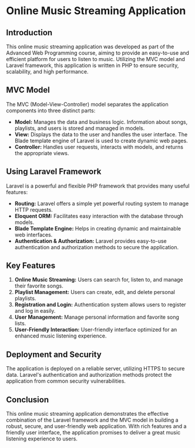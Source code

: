 # Online Music Streaming Application

## Introduction
This online music streaming application was developed as part of the Advanced Web Programming course, aiming to provide an easy-to-use and efficient platform for users to listen to music. Utilizing the MVC model and Laravel framework, this application is written in PHP to ensure security, scalability, and high performance.

## MVC Model
The MVC (Model-View-Controller) model separates the application components into three distinct parts:

- **Model:** Manages the data and business logic. Information about songs, playlists, and users is stored and managed in models.
- **View:** Displays the data to the user and handles the user interface. The Blade template engine of Laravel is used to create dynamic web pages.
- **Controller:** Handles user requests, interacts with models, and returns the appropriate views.

## Using Laravel Framework
Laravel is a powerful and flexible PHP framework that provides many useful features:

- **Routing:** Laravel offers a simple yet powerful routing system to manage HTTP requests.
- **Eloquent ORM:** Facilitates easy interaction with the database through models.
- **Blade Template Engine:** Helps in creating dynamic and maintainable web interfaces.
- **Authentication & Authorization:** Laravel provides easy-to-use authentication and authorization methods to secure the application.

## Key Features
1. **Online Music Streaming:** Users can search for, listen to, and manage their favorite songs.
2. **Playlist Management:** Users can create, edit, and delete personal playlists.
3. **Registration and Login:** Authentication system allows users to register and log in easily.
4. **User Management:** Manage personal information and favorite song lists.
5. **User-Friendly Interaction:** User-friendly interface optimized for an enhanced music listening experience.

## Deployment and Security
The application is deployed on a reliable server, utilizing HTTPS to secure data. Laravel's authentication and authorization methods protect the application from common security vulnerabilities.

## Conclusion
This online music streaming application demonstrates the effective combination of the Laravel framework and the MVC model in building a robust, secure, and user-friendly web application. With rich features and a friendly user interface, the application promises to deliver a great music listening experience to users.
